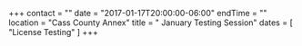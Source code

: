 +++
contact = ""
date = "2017-01-17T20:00:00-06:00"
endTime = ""
location = "Cass County Annex"
title = " January Testing Session"
dates = [ "License Testing" ]
+++

